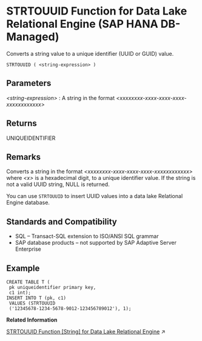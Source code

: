 <!-- loio5572345aa04d4c2fbd9b9589ed18e296 -->

# STRTOUUID Function for Data Lake Relational Engine \(SAP HANA DB-Managed\)

Converts a string value to a unique identifier \(UUID or GUID\) value.



```
STRTOUUID ( <string-expression> ) 
```



<a name="loio5572345aa04d4c2fbd9b9589ed18e296__section_tdp_3s5_vrb"/>

## Parameters

  *<string-expression\>* 
 :   A string in the format *<xxxxxxxx-xxxx-xxxx-xxxx-xxxxxxxxxxxx\>*

 

<a name="loio5572345aa04d4c2fbd9b9589ed18e296__section_oc2_js5_vrb"/>

## Returns

UNIQUEIDENTIFIER



<a name="loio5572345aa04d4c2fbd9b9589ed18e296__section_pcn_js5_vrb"/>

## Remarks

Converts a string in the format *<xxxxxxxx-xxxx-xxxx-xxxx-xxxxxxxxxxxx\>* where *<x\>* is a hexadecimal digit, to a unique identifier value. If the string is not a valid UUID string, NULL is returned.

You can use `STRTOUUID` to insert UUID values into a data lake Relational Engine database.



<a name="loio5572345aa04d4c2fbd9b9589ed18e296__section_qs1_ks5_vrb"/>

## Standards and Compatibility

-   SQL – Transact-SQL extension to ISO/ANSI SQL grammar
-   SAP database products – not supported by SAP Adaptive Server Enterprise



<a name="loio5572345aa04d4c2fbd9b9589ed18e296__section_hdk_ks5_vrb"/>

## Example

```
CREATE TABLE T (
 pk uniqueidentifier primary key,
 c1 int); 
INSERT INTO T (pk, c1)
 VALUES (STRTOUUID
 ('12345678-1234-5678-9012-123456789012'), 1);
```

**Related Information**  


[STRTOUUID Function [String] for Data Lake Relational Engine](https://help.sap.com/viewer/19b3964099384f178ad08f2d348232a9/2023_1_QRC/en-US/a58683c184f21015bb5cb68f114bbcb9.html "Converts a string value to a unique identifier (UUID or GUID) value.") :arrow_upper_right:

